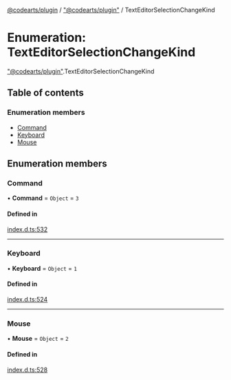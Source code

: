 [@codearts/plugin](../README.md) / ["@codearts/plugin"](../modules/_codearts_plugin_.md) / TextEditorSelectionChangeKind

# Enumeration: TextEditorSelectionChangeKind

["@codearts/plugin"](../modules/_codearts_plugin_.md).TextEditorSelectionChangeKind

## Table of contents

### Enumeration members

- [Command](codearts_plugin_.TextEditorSelectionChangeKind.md#command)
- [Keyboard](codearts_plugin_.TextEditorSelectionChangeKind.md#keyboard)
- [Mouse](codearts_plugin_.TextEditorSelectionChangeKind.md#mouse)

## Enumeration members

### Command

• **Command** = `Object` = `3`

#### Defined in

[index.d.ts:532](https://github.com/huaweicloud/cloudide-plugin-api/blob/3b0eee8/index.d.ts#L532)

___

### Keyboard

• **Keyboard** = `Object` = `1`

#### Defined in

[index.d.ts:524](https://github.com/huaweicloud/cloudide-plugin-api/blob/3b0eee8/index.d.ts#L524)

___

### Mouse

• **Mouse** = `Object` = `2`

#### Defined in

[index.d.ts:528](https://github.com/huaweicloud/cloudide-plugin-api/blob/3b0eee8/index.d.ts#L528)
